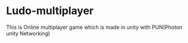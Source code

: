 # Ludo-multiplayer
This is Online multiplayer game which is made in unity with PUN(Photon unity Networking)
